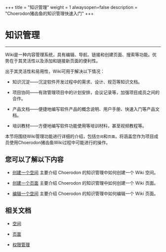 ﻿+++
title = "知识管理"
weight = 1
alwaysopen=false
description = "Choerodon猪齿鱼的知识管理快速入门"
+++

# 知识管理
---

Wiki是一种内容管理系统，具有编辑、导航、链接和创建页面、搜索等功能。优势在于其灵活性以及添加和链接新页面的便利性。

出于其灵活性和易用性，Wiki可用于解决以下情况：

- 知识沉淀——沉淀软件开发过程中的需求、设计、规范等知识文档。

- 项目协同——有效管理项目中的计划安排，会议记录等，加强项目成员之间的合作。

- 产品文档——便捷地编写软件产品的概念说明、用户手册、快速入门等产品文档。

- 培训教材——方便地编写软件功能使用等培训材料，甚至视频教程等。

本节将围绕Wiki管理功能进行详细的介绍，包括`空间`和`页面`，将涵盖您作为项目成员使用Choerodon猪齿鱼Wiki过程中可能进行的操作。

## 您可以了解以下内容

- [创建一个空间](./create-space) 主要介绍 Choerodon 的知识管理中如何创建一个 Wiki 空间。

- [创建一个页面](./create-page) 主要介绍 Choerodon 的知识管理中如何创建一个 Wiki 页面。

- [编辑一个空间](./create-page) 主要介绍 Choerodon 的知识管理中如何编辑一个 Wiki 页面。

## 相关文档

- [空间](../../../user-guide/wiki/space)

- [页面](../../../user-guide/wiki/page)

- [权限管理](../../../user-guide/wiki/hierarchy)

